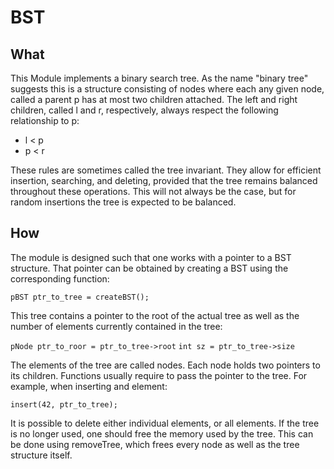 # BST

## What

This Module implements a binary search tree. As the name "binary tree" suggests
this is a structure consisting of nodes where each any given node, called a
parent p has at most two children attached. The left and right children, called
l and r, respectively, always respect the following relationship to p: 

- l < p 
- p < r
  
These rules are sometimes called the tree invariant. They allow for efficient
insertion, searching, and deleting, provided that the tree remains balanced
throughout these operations. This will not always be the case, but for random
insertions the tree is expected to be balanced.

## How

The module is designed such that one works with a pointer to a BST structure.
That pointer can be obtained by creating a BST using the corresponding function:

`pBST ptr_to_tree = createBST();`

This tree contains a pointer to the root of the actual tree as well as the
number of elements currently contained in the tree:

`pNode ptr_to_roor = ptr_to_tree->root`
`int sz = ptr_to_tree->size`

The elements of the tree are called nodes. Each node holds two pointers to its
children. Functions usually require to pass the pointer to the tree. For
example, when inserting and element:

`insert(42, ptr_to_tree);`

It is possible to delete either individual elements, or all elements. If the
tree is no longer used, one should free the memory used by the tree. This can be
done using removeTree, which frees every node as well as the tree structure
itself.